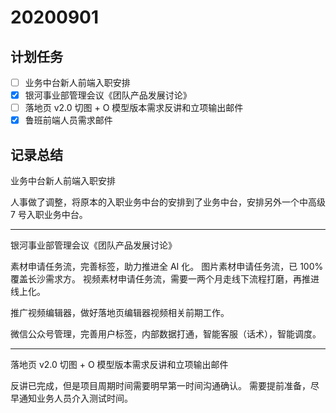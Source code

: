 # 20200901

## 计划任务

- [ ] 业务中台新人前端入职安排
- [x] 银河事业部管理会议《团队产品发展讨论》
- [ ] 落地页 v2.0 切图 + O 模型版本需求反讲和立项输出邮件
- [x] 鲁班前端人员需求邮件

## 记录总结

业务中台新人前端入职安排

人事做了调整，将原本的入职业务中台的安排到了业务中台，安排另外一个中高级 7 号入职业务中台。

---

银河事业部管理会议《团队产品发展讨论》

素材申请任务流，完善标签，助力推进全 AI 化。
图片素材申请任务流，已 100% 覆盖长沙需求方。
视频素材申请任务流，需要一两个月走线下流程打磨，再推进线上化。

推广视频编辑器，做好落地页编辑器视频相关前期工作。

微信公众号管理，完善用户标签，内部数据打通，智能客服（话术），智能调度。

---

落地页 v2.0 切图 + O 模型版本需求反讲和立项输出邮件

反讲已完成，但是项目周期时间需要明早第一时间沟通确认。
需要提前准备，尽早通知业务人员介入测试时间。
